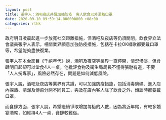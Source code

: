 ```yaml
---
layout: post
title: 張宇人：酒吧夜店共識加強防疫　客人飲食以外須戴口罩
date: 2020-09-10 09:59:14.000000000 +08:00
categories: rthk
---
```


政府明日凌晨起進一步放寬社交距離措施，但酒吧及夜店等仍須關閉，飲食界立法會議員張宇人表示，相關業界願意加強防疫措施，包括在卡拉OK唱歌都要戴口罩等，希望能夠盡快復業。

張宇人在本台節目《千禧年代》說，酒吧及夜店等業界一直停開，情況慘淡，但食肆明日起卻可以堂食4人一桌，他批評食物及衞生局局長不懂得張馳有道，不要「人人扮專家」，風險必然存在，問題是如何減低風險。

張宇人說，酒吧及夜店等業界有共識，可以加強防疫措施，包括消毒碗碟、進入店內探熱、清潔及傳菜分開不同員工，與及在店內客人除了飲食之外，傾談時都要戴口罩。

而食肆方面，張宇人說，希望繼續爭取增加每枱的人數，因為將近年尾，有較多婚宴酒席，如維持4人一桌，食肆較難做。
